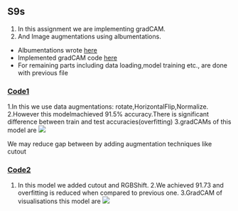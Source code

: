 ## S9s
1. In this assignment we are implementing gradCAM.
2. And Image augmentations using albumentations.
- Albumentations wrote [here](https://github.com/mounikaduddukuri/S9/blob/master/myLibrary/eva4albumentations.py)
- Implemented gradCAM code [here](https://github.com/mounikaduddukuri/S9/blob/master/myLibrary/eva4gradcam.py)
- For remaining parts including data loading,model training etc., are done with previous file
### [Code1](https://github.com/Lakshman511/EVA4/blob/master/s9/eva4_s9_albumentations_grad_cam.ipynb)
1.In this we use data augmentations: rotate,HorizontalFlip,Normalize.
2.However this modelmachieved 91.5% accuracy.There is significant difference between train and test accuracies(overfitting)
3.gradCAMs of this model are
![](https://github.com/Lakshman511/EVA4/blob/master/s9/heatmaps_1.png)



We may reduce gap between by adding augmentation techniques like cutout

### [Code2](https://github.com/Lakshman511/EVA4/blob/master/s9/eva4_s9_albumentations_grad_cam_with_cutout.ipynb)
1. In this model we added cutout and RGBShift.
2.We achieved 91.73 and overfitting is reduced when compared to previous one.
3.GradCAM of visualisations this model are
![](https://github.com/Lakshman511/EVA4/blob/master/s9/heatmaps_2.png)
